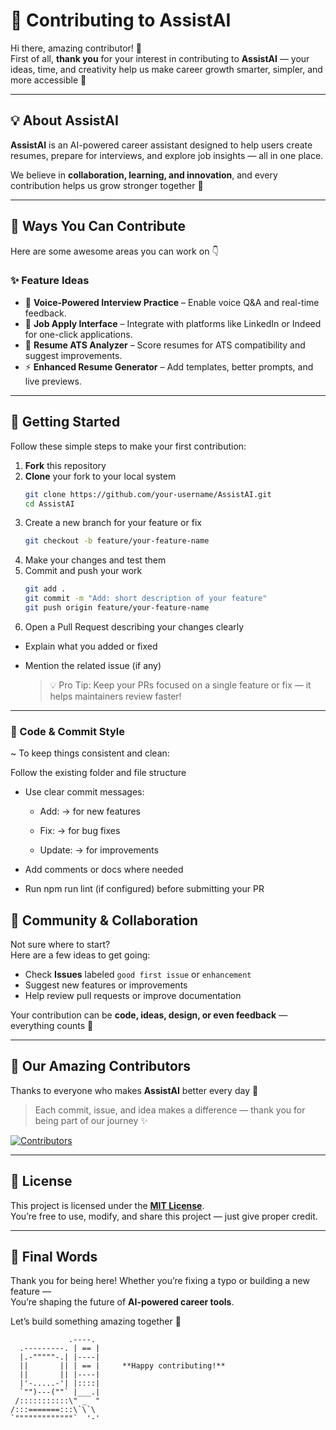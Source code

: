# 🤝 Contributing to AssistAI

Hi there, amazing contributor! 💙  
First of all, **thank you** for your interest in contributing to **AssistAI** — your ideas, time, and creativity help us make career growth smarter, simpler, and more accessible 🚀

---

## 💡 About AssistAI

**AssistAI** is an AI-powered career assistant designed to help users create resumes, prepare for interviews, and explore job insights — all in one place.

We believe in **collaboration, learning, and innovation**, and every contribution helps us grow stronger together 🤝

---

## 🧠 Ways You Can Contribute

Here are some awesome areas you can work on 👇  

### ✨ Feature Ideas
- 🎤 **Voice-Powered Interview Practice** – Enable voice Q&A and real-time feedback.  
- 💼 **Job Apply Interface** – Integrate with platforms like LinkedIn or Indeed for one-click applications.  
- 📄 **Resume ATS Analyzer** – Score resumes for ATS compatibility and suggest improvements.  
- ⚡ **Enhanced Resume Generator** – Add templates, better prompts, and live previews.

---

## 🚀 Getting Started

Follow these simple steps to make your first contribution:

1. **Fork** this repository  
2. **Clone** your fork to your local system  
   ```bash
   git clone https://github.com/your-username/AssistAI.git
   cd AssistAI
   ```
3. Create a new branch for your feature or fix
   ```bash
   git checkout -b feature/your-feature-name
   ```
4. Make your changes and test them
5. Commit and push your work
   ```bash
   git add .
   git commit -m "Add: short description of your feature"
   git push origin feature/your-feature-name
   ```
6. Open a Pull Request describing your changes clearly

- Explain what you added or fixed

- Mention the related issue (if any)
   >💡 Pro Tip: Keep your PRs focused on a single feature or fix — it helps maintainers review faster!
---
### 🧩 Code & Commit Style

~ To keep things consistent and clean:

Follow the existing folder and file structure

- Use clear commit messages:

   - Add: → for new features

   - Fix: → for bug fixes
     
   - Update: → for improvements

- Add comments or docs where needed

- Run npm run lint (if configured) before submitting your PR
## 🧡 Community & Collaboration

Not sure where to start?  
Here are a few ideas to get going:

- Check **Issues** labeled `good first issue` or `enhancement`  
- Suggest new features or improvements  
- Help review pull requests or improve documentation  

Your contribution can be **code, ideas, design, or even feedback** — everything counts 🙌  

---

## 🌟 Our Amazing Contributors

Thanks to everyone who makes **AssistAI** better every day 💙  

> Each commit, issue, and idea makes a difference — thank you for being part of our journey ✨  

[![Contributors](https://contrib.rocks/image?repo=soumyo-jeet/assist-ai)](https://github.com/soumyo-jeet/assist-ai/graphs/contributors)

---

## 📜 License

This project is licensed under the **[MIT License](./LICENSE)**.  
You’re free to use, modify, and share this project — just give proper credit.  

---

## 🎉 Final Words

Thank you for being here! Whether you’re fixing a typo or building a new feature —  
You’re shaping the future of **AI-powered career tools**.  

Let’s build something amazing together 💫  

                 .----.
      .---------. | == |
      |.-"""""-.| |----|
      ||       || | == |     **Happy contributing!**   
      ||       || |----|
      |'-.....-'| |::::|
      `"")---(""` |___.|
     /:::::::::::\" _  "
    /:::=======:::\`\`\
    `"""""""""""""`  '-'





